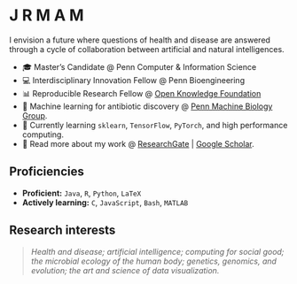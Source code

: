# J R M A M

I envision a future where questions of health and disease are answered through a cycle of collaboration between artificial and natural intelligences.

* :mortar_board: Master’s Candidate @ Penn Computer & Information Science
* :computer: Interdisciplinary Innovation Fellow @ Penn Bioengineering
* :bar_chart: Reproducible Research Fellow @ [Open Knowledge Foundation](https://okfn.org)
* :pill: Machine learning for antibiotic discovery @ [Penn Machine Biology Group](https://delafuentelab.seas.upenn.edu).
* 🌱 Currently learning ```sklearn```, ```TensorFlow```, ```PyTorch```, and high performance computing.
* :book: Read more about my work @ [ResearchGate](https://www.researchgate.net/profile/Jacqueline_Maasch) | [Google Scholar](https://scholar.google.com/citations?user=5l9n9J8AAAAJ&hl=en&oi=ao).

## Proficiencies
* **Proficient:** ```Java```, ```R```, ```Python```, ```LaTeX```
* **Actively learning:** ```C```, ```JavaScript```, ```Bash```, ```MATLAB```

## Research interests
>*Health and disease; artificial intelligence; computing for social good; the microbial ecology of the human body; genetics, genomics, and evolution; the art and science of data visualization.*
